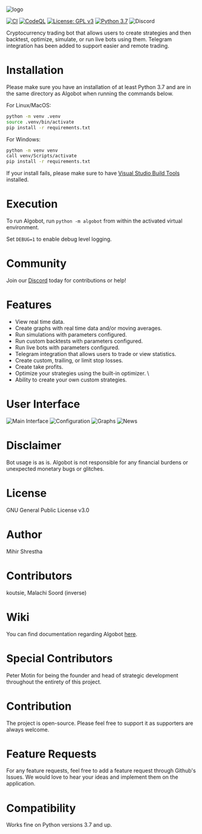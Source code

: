 ![logo](https://github.com/ZENALC/algobot/blob/master/media/algobot.png?raw=true)

[![CI](https://github.com/ZENALC/algobot/actions/workflows/ci.yml/badge.svg)](https://github.com/ZENALC/algobot/actions/workflows/ci.yml)
[![CodeQL](https://github.com/ZENALC/algobot/actions/workflows/codeql-analysis.yml/badge.svg)](https://github.com/ZENALC/algobot/actions/workflows/codeql-analysis.yml)
[![License: GPL v3](https://img.shields.io/badge/License-GPLv3-blue.svg)](https://www.gnu.org/licenses/gpl-3.0)
[![Python 3.7](https://img.shields.io/badge/python-3.7-blue.svg)](https://www.python.org/downloads/release/python-370/)
![Discord](https://img.shields.io/discord/863916085832974346)

Cryptocurrency trading bot that allows users to create strategies and then backtest, optimize, simulate, or run live bots using them. Telegram integration has been added to support easier and remote trading.

# Installation

Please make sure you have an installation of at least Python 3.7 and are in the same directory as Algobot when running the commands below.

For Linux/MacOS:

```bash
python -m venv .venv
source .venv/bin/activate
pip install -r requirements.txt
```

For Windows:
```bash
python -m venv venv
call venv/Scripts/activate
pip install -r requirements.txt
```

If your install fails, please make sure to have [Visual Studio Build Tools](https://visualstudio.microsoft.com/downloads/#build-tools-for-visual-studio-2019) installed.

# Execution

To run Algobot, run `python -m algobot` from within the activated virtual environment.

Set `DEBUG=1` to enable debug level logging.

# Community

Join our [Discord](https://discord.gg/ZWdHxhVbNP) today for contributions or help!

# Features

- View real time data.
- Create graphs with real time data and/or moving averages.
- Run simulations with parameters configured.
- Run custom backtests with parameters configured.
- Run live bots with parameters configured.
- Telegram integration that allows users to trade or view statistics.
- Create custom, trailing, or limit stop losses.
- Create take profits.
- Optimize your strategies using the built-in optimizer. \
- Ability to create your own custom strategies.

# User Interface

![Main Interface](https://i.imgur.com/Y6FD5O5.png)
![Configuration](https://i.imgur.com/JTvHRXf.png)
![Graphs](https://i.imgur.com/M9Oz3Q6.png)
![News](https://i.imgur.com/Ec6Tw17.png)

# Disclaimer

Bot usage is as is. Algobot is not responsible for any financial burdens or unexpected monetary bugs or glitches.

# License

GNU General Public License v3.0

# Author

Mihir Shrestha

# Contributors

koutsie, Malachi Soord (inverse)

# Wiki

You can find documentation regarding Algobot [here](https://github.com/ZENALC/algobot/wiki).

# Special Contributors

Peter Motin for being the founder and head of strategic development throughout the entirety of this project.

# Contribution

The project is open-source. Please feel free to support it as supporters are always welcome.

# Feature Requests

For any feature requests, feel free to add a feature request through Github's Issues. We would love to hear your ideas and implement them on the application.

# Compatibility

Works fine on Python versions 3.7 and up.
